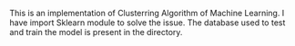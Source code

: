 This is an implementation of Clusterring Algorithm of Machine Learning. I have import Sklearn module to solve the issue. The database used to test and train the model is present in the directory. 
